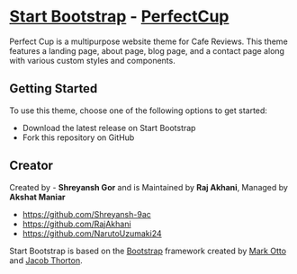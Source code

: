 # [Start Bootstrap](http://startbootstrap.com/) - [PerfectCup ](http://startbootstrap.com/template-overviews/business-casual/)

Perfect Cup is a multipurpose website theme for Cafe Reviews. This theme features a landing page, about page, blog page, and a contact page along with various custom styles and components.

## Getting Started

To use this theme, choose one of the following options to get started:
* Download the latest release on Start Bootstrap
* Fork this repository on GitHub

## Creator

Created by - **Shreyansh Gor** and is Maintained by **Raj Akhani**, Managed by **Akshat Maniar** 


* https://github.com/Shreyansh-9ac
* https://github.com/RajAkhani
* https://github.com/NarutoUzumaki24

Start Bootstrap is based on the [Bootstrap](http://getbootstrap.com/) framework created by [Mark Otto](https://twitter.com/mdo) and [Jacob Thorton](https://twitter.com/fat).
